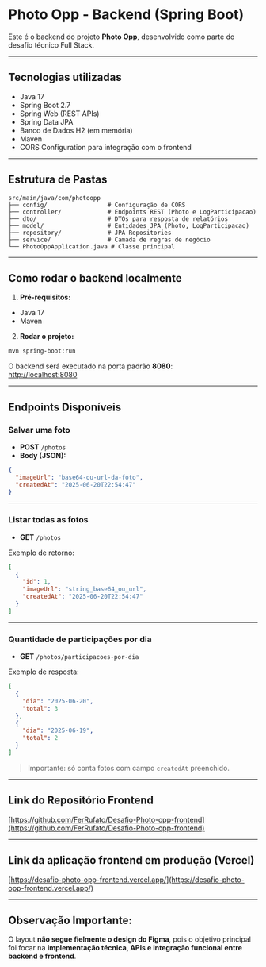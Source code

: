 #  Photo Opp - Backend (Spring Boot)

Este é o backend do projeto **Photo Opp**, desenvolvido como parte do desafio técnico Full Stack.

---

##  Tecnologias utilizadas

- Java 17  
- Spring Boot 2.7  
- Spring Web (REST APIs)  
- Spring Data JPA  
- Banco de Dados H2 (em memória)  
- Maven  
- CORS Configuration para integração com o frontend  

---

##  Estrutura de Pastas

```
src/main/java/com/photoopp
├── config/                 # Configuração de CORS
├── controller/             # Endpoints REST (Photo e LogParticipacao)
├── dto/                    # DTOs para resposta de relatórios
├── model/                  # Entidades JPA (Photo, LogParticipacao)
├── repository/             # JPA Repositories
├── service/                # Camada de regras de negócio
└── PhotoOppApplication.java # Classe principal
```

---

##  Como rodar o backend localmente

1. **Pré-requisitos:**  
- Java 17  
- Maven  

2. **Rodar o projeto:**  

```bash
mvn spring-boot:run
```

O backend será executado na porta padrão **8080**:  
[http://localhost:8080](http://localhost:8080)

---

##  Endpoints Disponíveis

###  Salvar uma foto

- **POST** `/photos`
- **Body (JSON):**

```json
{
  "imageUrl": "base64-ou-url-da-foto",
  "createdAt": "2025-06-20T22:54:47"
}
```

---

###  Listar todas as fotos

- **GET** `/photos`

Exemplo de retorno:

```json
[
  {
    "id": 1,
    "imageUrl": "string_base64_ou_url",
    "createdAt": "2025-06-20T22:54:47"
  }
]
```

---

###  Quantidade de participações por dia

- **GET** `/photos/participacoes-por-dia`

Exemplo de resposta:

```json
[
  {
    "dia": "2025-06-20",
    "total": 3
  },
  {
    "dia": "2025-06-19",
    "total": 2
  }
]
```

>  Importante: só conta fotos com campo `createdAt` preenchido.

---

##  Link do Repositório Frontend

[https://github.com/FerRufato/Desafio-Photo-opp-frontend](https://github.com/FerRufato/Desafio-Photo-opp-frontend)

---

##  Link da aplicação frontend em produção (Vercel)

[https://desafio-photo-opp-frontend.vercel.app/](https://desafio-photo-opp-frontend.vercel.app/)

---

##  Observação Importante:

O layout **não segue fielmente o design do Figma**, pois o objetivo principal foi focar na **implementação técnica, APIs e integração funcional entre backend e frontend**.
